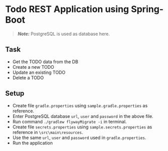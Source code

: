 # Todo REST Application using Spring-Boot

> _**Note:**_ PostgreSQL is used as database here.

## Task
- Get the TODO data from the DB
- Create a new TODO
- Update an existing TODO
- Delete a TODO

## Setup
- Create file `gradle.properties` using `sample.gradle.properties` as reference.
- Enter PostgreSQL database `url`, `user` and `password` in the above file.
- Run command `./gradlew flywayMigrate -i` in terminal.
- Create file `secrets.properties` using `sample.secrets.properties` as reference in `\src\main\resources`.
- Use the same `url`, `user` and `password` used in `gradle.properties`.
- Run the application
 